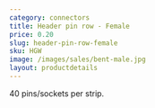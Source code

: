 ```yaml
---
category: connectors
title: Header pin row - Female
price: 0.20
slug: header-pin-row-female
sku: HGW
image: /images/sales/bent-male.jpg
layout: productdetails
---
```

40 pins/sockets per strip.
